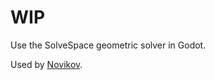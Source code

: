 # WIP

Use the SolveSpace geometric solver in Godot.

Used by [Novikov](https://github.com/RndUsername/novikov).

